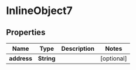 

# InlineObject7

## Properties

Name | Type | Description | Notes
------------ | ------------- | ------------- | -------------
**address** | **String** |  |  [optional]



